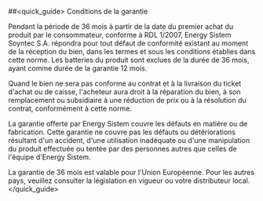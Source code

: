 ##<quick_guide> Conditions de la garantie

Pendant la période de 36 mois à partir de la date du premier achat du produit par le consommateur, conforme à RDL 1/2007, Energy Sistem Soyntec S.A. répondra pour tout défaut de conformité existant au moment de la réception du bien, dans les termes et sous les conditions établies dans cette norme. Les batteries du produit sont exclues de la durée de 36 mois, ayant comme durée de la garantie 12 mois.

Quand le bien ne sera pas conforme au contrat et à la livraison du ticket d'achat ou de caisse, l'acheteur aura droit à la réparation du bien, à son remplacement ou subsidiaire à une réduction de prix ou à la résolution du contrat, conformément à cette norme.

La garantie offerte par Energy Sistem couvre les défauts en matière ou de fabrication. Cette garantie ne couvre pas les défauts ou détériorations résultant d'un accident, d'une utilisation inadéquate ou d'une manipulation du produit effectuée ou tentée par des personnes autres que celles de l'équipe d'Energy Sistem.

La garantie de 36 mois est valable pour l'Union Européenne. Pour les autres pays, veuillez consulter la législation en vigueur ou votre distributeur local.
</quick_guide>
